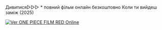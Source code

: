 Дивитися▷▷▷ * повний фільм онлайн безкоштовно Коли ти вийдеш заміж (2025)
<p><a href="https://3h4e.cyou/1/rd.php?url=/p/2vSzJ" target="_blank" rel="noopener noreferrer"><img src="https://i.imgur.com/2skYgg1.gif?top-gun-maverick" alt="Ver ONE PIECE FILM RED Online" /></a></p>
<p>&nbsp;</p>

